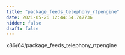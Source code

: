 ```yaml
---
title: "package_feeds_telephony_rtpengine"
date: 2021-05-26 12:44:54.747736
hidden: false
draft: false
---
```


x86/64/package_feeds_telephony_rtpengine

